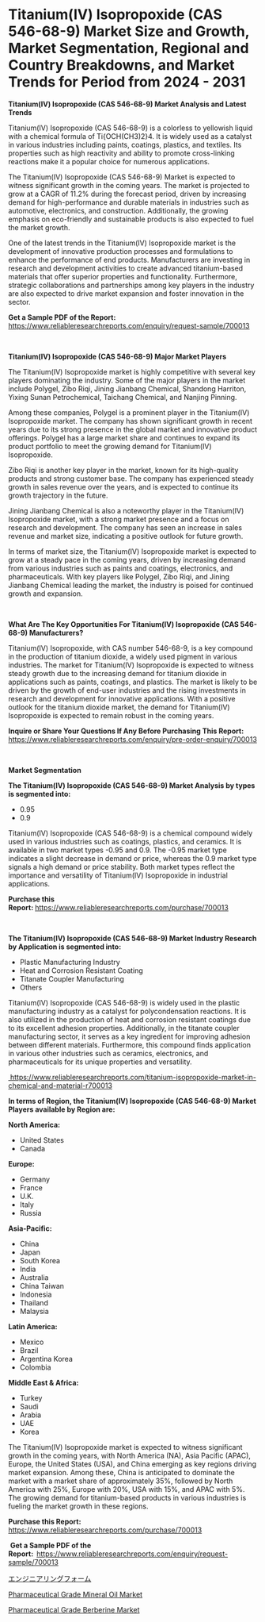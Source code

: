 <p><h1>Titanium(IV) Isopropoxide (CAS 546-68-9) Market Size and Growth, Market Segmentation, Regional and Country Breakdowns, and Market Trends for Period from 2024 -  2031</h1></p><p><strong>Titanium(IV) Isopropoxide (CAS 546-68-9) Market Analysis and Latest Trends</strong></p>
<p><p>Titanium(IV) Isopropoxide (CAS 546-68-9) is a colorless to yellowish liquid with a chemical formula of Ti{OCH(CH3)2}4. It is widely used as a catalyst in various industries including paints, coatings, plastics, and textiles. Its properties such as high reactivity and ability to promote cross-linking reactions make it a popular choice for numerous applications.</p><p>The Titanium(IV) Isopropoxide (CAS 546-68-9) Market is expected to witness significant growth in the coming years. The market is projected to grow at a CAGR of 11.2% during the forecast period, driven by increasing demand for high-performance and durable materials in industries such as automotive, electronics, and construction. Additionally, the growing emphasis on eco-friendly and sustainable products is also expected to fuel the market growth.</p><p>One of the latest trends in the Titanium(IV) Isopropoxide market is the development of innovative production processes and formulations to enhance the performance of end products. Manufacturers are investing in research and development activities to create advanced titanium-based materials that offer superior properties and functionality. Furthermore, strategic collaborations and partnerships among key players in the industry are also expected to drive market expansion and foster innovation in the sector.</p></p>
<p><strong>Get a Sample PDF of the Report:&nbsp;</strong> <a href="https://www.reliableresearchreports.com/enquiry/request-sample/700013">https://www.reliableresearchreports.com/enquiry/request-sample/700013</a></p>
<p>&nbsp;</p>
<p><strong>Titanium(IV) Isopropoxide (CAS 546-68-9) Major Market Players</strong></p>
<p><p>The Titanium(IV) Isopropoxide market is highly competitive with several key players dominating the industry. Some of the major players in the market include Polygel, Zibo Riqi, Jining Jianbang Chemical, Shandong Harriton, Yixing Sunan Petrochemical, Taichang Chemical, and Nanjing Pinning.</p><p>Among these companies, Polygel is a prominent player in the Titanium(IV) Isopropoxide market. The company has shown significant growth in recent years due to its strong presence in the global market and innovative product offerings. Polygel has a large market share and continues to expand its product portfolio to meet the growing demand for Titanium(IV) Isopropoxide.</p><p>Zibo Riqi is another key player in the market, known for its high-quality products and strong customer base. The company has experienced steady growth in sales revenue over the years, and is expected to continue its growth trajectory in the future.</p><p>Jining Jianbang Chemical is also a noteworthy player in the Titanium(IV) Isopropoxide market, with a strong market presence and a focus on research and development. The company has seen an increase in sales revenue and market size, indicating a positive outlook for future growth.</p><p>In terms of market size, the Titanium(IV) Isopropoxide market is expected to grow at a steady pace in the coming years, driven by increasing demand from various industries such as paints and coatings, electronics, and pharmaceuticals. With key players like Polygel, Zibo Riqi, and Jining Jianbang Chemical leading the market, the industry is poised for continued growth and expansion.</p></p>
<p>&nbsp;</p>
<p><strong>What Are The Key Opportunities For Titanium(IV) Isopropoxide (CAS 546-68-9) Manufacturers?</strong></p>
<p><p>Titanium(IV) Isopropoxide, with CAS number 546-68-9, is a key compound in the production of titanium dioxide, a widely used pigment in various industries. The market for Titanium(IV) Isopropoxide is expected to witness steady growth due to the increasing demand for titanium dioxide in applications such as paints, coatings, and plastics. The market is likely to be driven by the growth of end-user industries and the rising investments in research and development for innovative applications. With a positive outlook for the titanium dioxide market, the demand for Titanium(IV) Isopropoxide is expected to remain robust in the coming years.</p></p>
<p><strong>Inquire or Share Your Questions If Any Before Purchasing This Report:</strong> <a href="https://www.reliableresearchreports.com/enquiry/pre-order-enquiry/700013">https://www.reliableresearchreports.com/enquiry/pre-order-enquiry/700013</a></p>
<p>&nbsp;</p>
<p><strong>Market Segmentation</strong></p>
<p><strong>The Titanium(IV) Isopropoxide (CAS 546-68-9) Market Analysis by types is segmented into:</strong></p>
<p><ul><li>0.95</li><li>0.9</li></ul></p>
<p><p>Titanium(IV) Isopropoxide (CAS 546-68-9) is a chemical compound widely used in various industries such as coatings, plastics, and ceramics. It is available in two market types -0.95 and 0.9. The -0.95 market type indicates a slight decrease in demand or price, whereas the 0.9 market type signals a high demand or price stability. Both market types reflect the importance and versatility of Titanium(IV) Isopropoxide in industrial applications.</p></p>
<p><strong>Purchase this Report:&nbsp;</strong><a href="https://www.reliableresearchreports.com/purchase/700013">https://www.reliableresearchreports.com/purchase/700013</a></p>
<p>&nbsp;</p>
<p><strong>The Titanium(IV) Isopropoxide (CAS 546-68-9) Market Industry Research by Application is segmented into:</strong></p>
<p><ul><li>Plastic Manufacturing Industry</li><li>Heat and Corrosion Resistant Coating</li><li>Titanate Coupler Manufacturing</li><li>Others</li></ul></p>
<p><p>Titanium(IV) Isopropoxide (CAS 546-68-9) is widely used in the plastic manufacturing industry as a catalyst for polycondensation reactions. It is also utilized in the production of heat and corrosion resistant coatings due to its excellent adhesion properties. Additionally, in the titanate coupler manufacturing sector, it serves as a key ingredient for improving adhesion between different materials. Furthermore, this compound finds application in various other industries such as ceramics, electronics, and pharmaceuticals for its unique properties and versatility.</p></p>
<p><a href="https://www.reliableresearchreports.com/titanium-isopropoxide-market-in-chemical-and-material-r700013">&nbsp;https://www.reliableresearchreports.com/titanium-isopropoxide-market-in-chemical-and-material-r700013</a></p>
<p><strong>In terms of Region, the Titanium(IV) Isopropoxide (CAS 546-68-9) Market Players available by Region are:</strong></p>
<p>
    <p> <strong> North America: </strong>
        <ul>
            <li>United States</li>
            <li>Canada</li>
        </ul>
        </p> 
    <p> <strong> Europe: </strong>
        <ul>
            <li>Germany</li>
            <li>France</li>
            <li>U.K.</li>
            <li>Italy</li>
            <li>Russia</li>
        </ul>
        </p> 
    <p> <strong> Asia-Pacific: </strong>
        <ul>
            <li>China</li>
            <li>Japan</li>
            <li>South Korea</li>
            <li>India</li>
            <li>Australia</li>
            <li>China Taiwan</li>
            <li>Indonesia</li>
            <li>Thailand</li>
            <li>Malaysia</li>
        </ul>
        </p> 
    <p> <strong> Latin America: </strong>
        <ul>
            <li>Mexico</li>
            <li>Brazil</li>
            <li>Argentina Korea</li>
            <li>Colombia</li>
        </ul>
        </p> 
    <p> <strong> Middle East & Africa: </strong>
        <ul>
            <li>Turkey</li>
            <li>Saudi</li>
            <li>Arabia</li>
            <li>UAE</li>
            <li>Korea</li>
        </ul>
    </p>
    </p>
<p><p>The Titanium(IV) Isopropoxide market is expected to witness significant growth in the coming years, with North America (NA), Asia Pacific (APAC), Europe, the United States (USA), and China emerging as key regions driving market expansion. Among these, China is anticipated to dominate the market with a market share of approximately 35%, followed by North America with 25%, Europe with 20%, USA with 15%, and APAC with 5%. The growing demand for titanium-based products in various industries is fueling the market growth in these regions.</p></p>
<p><strong>Purchase this Report: </strong><a href="https://www.reliableresearchreports.com/purchase/700013">https://www.reliableresearchreports.com/purchase/700013</a></p>
<p>&nbsp;<strong>Get a Sample PDF of the Report:&nbsp;&nbsp;</strong><a href="https://www.reliableresearchreports.com/enquiry/request-sample/700013">https://www.reliableresearchreports.com/enquiry/request-sample/700013</a></p>
<p><strong></strong></p>
<p><p><a href="https://github.com/Fatimaklein1/Market-Research-Report-List-1/blob/main/8821524138471.md">エンジニアリングフォーム</a></p><p><a href="https://github.com/Valeridd446677/Market-Research-Report-List-1/blob/main/pharmaceutical-grade-mineral-oil-market.md">Pharmaceutical Grade Mineral Oil Market</a></p><p><a href="https://github.com/bushilahore52/Market-Research-Report-List-1/blob/main/pharmaceutical-grade-berberine-market.md">Pharmaceutical Grade Berberine Market</a></p></p>
